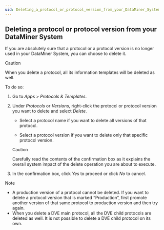 ```yaml
---
uid: Deleting_a_protocol_or_protocol_version_from_your_DataMiner_System
---
```


## Deleting a protocol or protocol version from your DataMiner System

If you are absolutely sure that a protocol or a protocol version is no longer used in your DataMiner System, you can choose to delete it.

> [!CAUTION]
> When you delete a protocol, all its information templates will be deleted as well.

To do so:

1. Go to *Apps* > *Protocols & Templates*.

2. Under *Protocols* or *Versions*, right-click the protocol or protocol version you want to delete and select *Delete*.

    - Select a protocol name if you want to delete all versions of that protocol.

    - Select a protocol version if you want to delete only that specific protocol version.

    > [!CAUTION]
    > Carefully read the contents of the confirmation box as it explains the overall system impact of the delete operation you are about to execute.

3. In the confirmation box, click *Yes* to proceed or click *No* to cancel.

> [!NOTE]
> - A production version of a protocol cannot be deleted. If you want to delete a protocol version that is marked “Production”, first promote another version of that same protocol to production version and then try again.
> - When you delete a DVE main protocol, all the DVE child protocols are deleted as well. It is not possible to delete a DVE child protocol on its own.
>
